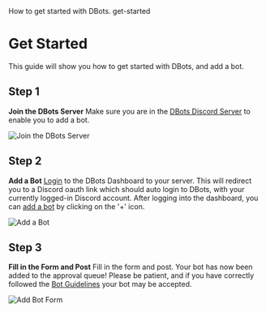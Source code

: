 <title>Get Started</title>
<description>How to get started with DBots.</description>
<url>get-started</url>

# Get Started
This guide will show you how to get started with DBots, and add a bot.

## Step 1
**Join the DBots Server**
Make sure you are in the [DBots Discord Server](/server) to enable you to add a bot.

![Join the DBots Server](assets/docs/img/get-started/join-the-server.png)

## Step 2
**Add a Bot**
[Login]([https://dbots.co/login) to the DBots Dashboard to your server.
This will redirect you to a Discord oauth link which should auto login to DBots, with your currently logged-in Discord account.
After logging into the dashboard, you can [add a bot](/dashboard/bots/new) by clicking on the '+' icon.

![Add a Bot](assets/docs/img/get-started/add-a-bot.png)

## Step 3
**Fill in the Form and Post**
Fill in the form and post.
Your bot has now been added to the approval queue!
Please be patient, and if you have correctly followed the [Bot Guidelines](/docs/guidelines) your bot may be accepted.

![Add Bot Form](assets/docs/img/get-started/add-bot-form.png)